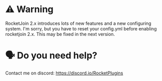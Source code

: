 # ⚠ Warning

RocketJoin 2.x introduces lots of new features and a new configuring system.
I'm sorry, but you have to reset your config.yml before enabling rocketjoin 2.x.
This may be fixed in the next version.

# 🗣 Do you need help?
Contact me on discord: https://discord.io/RocketPlugins